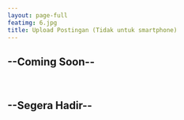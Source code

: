 ```yaml
---
layout: page-full
featimg: 6.jpg
title: Upload Postingan (Tidak untuk smartphone)
---
```


<h2>--Coming Soon--</h2><br/>
<h2>--Segera Hadir--</h2>
